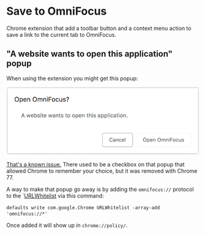 # Save to OmniFocus

Chrome extension that add a toolbar button and a context menu action to save a link to the current tab to OmniFocus.

## "A website wants to open this application" popup

When using the extension you might get this popup:

![Open OmniFocus Popup](open-omnifocus-popup.png)

[That's a known issue.](https://superuser.com/questions/1492714/chrome-prompting-for-custom-protocol-handlers-every-time-after-update) There used to be a checkbox on that popup that allowed Chrome to remember your choice, but it was removed with Chrome 77.

A way to make that popup go away is by adding the `omnifocus://` protocol to the `[URLWhitelist](https://cloud.google.com/docs/chrome-enterprise/policies/?policy=URLWhitelist) via this command:

```
defaults write com.google.Chrome URLWhitelist -array-add 'omnifocus://*'
```

Once added it will show up in `chrome://policy/`.
